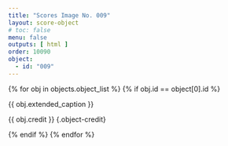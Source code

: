 ```yaml
---
title: "Scores Image No. 009"
layout: score-object
# toc: false
menu: false
outputs: [ html ]
order: 10090
object:
  - id: "009"
---
```


{% for obj in objects.object_list %}
{% if obj.id == object[0].id %}

{{ obj.extended_caption }}

{{ obj.credit }} {.object-credit}

{% endif %}
{% endfor %}
